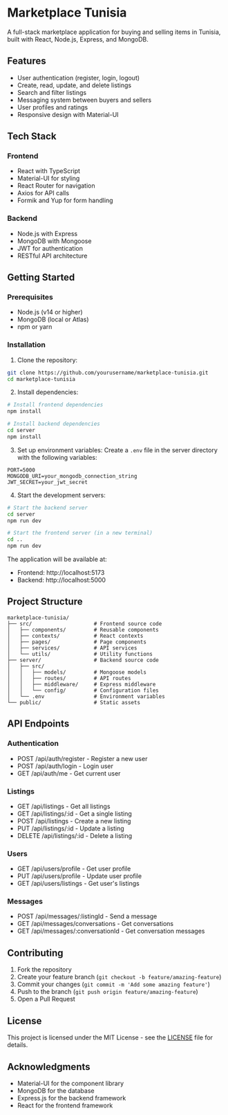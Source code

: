 # Marketplace Tunisia

A full-stack marketplace application for buying and selling items in Tunisia, built with React, Node.js, Express, and MongoDB.

## Features

- User authentication (register, login, logout)
- Create, read, update, and delete listings
- Search and filter listings
- Messaging system between buyers and sellers
- User profiles and ratings
- Responsive design with Material-UI

## Tech Stack

### Frontend
- React with TypeScript
- Material-UI for styling
- React Router for navigation
- Axios for API calls
- Formik and Yup for form handling

### Backend
- Node.js with Express
- MongoDB with Mongoose
- JWT for authentication
- RESTful API architecture

## Getting Started

### Prerequisites
- Node.js (v14 or higher)
- MongoDB (local or Atlas)
- npm or yarn

### Installation

1. Clone the repository:
```bash
git clone https://github.com/yourusername/marketplace-tunisia.git
cd marketplace-tunisia
```

2. Install dependencies:
```bash
# Install frontend dependencies
npm install

# Install backend dependencies
cd server
npm install
```

3. Set up environment variables:
Create a `.env` file in the server directory with the following variables:
```
PORT=5000
MONGODB_URI=your_mongodb_connection_string
JWT_SECRET=your_jwt_secret
```

4. Start the development servers:
```bash
# Start the backend server
cd server
npm run dev

# Start the frontend server (in a new terminal)
cd ..
npm run dev
```

The application will be available at:
- Frontend: http://localhost:5173
- Backend: http://localhost:5000

## Project Structure

```
marketplace-tunisia/
├── src/                    # Frontend source code
│   ├── components/         # Reusable components
│   ├── contexts/           # React contexts
│   ├── pages/              # Page components
│   ├── services/           # API services
│   └── utils/              # Utility functions
├── server/                 # Backend source code
│   ├── src/
│   │   ├── models/         # Mongoose models
│   │   ├── routes/         # API routes
│   │   ├── middleware/     # Express middleware
│   │   └── config/         # Configuration files
│   └── .env                # Environment variables
└── public/                 # Static assets
```

## API Endpoints

### Authentication
- POST /api/auth/register - Register a new user
- POST /api/auth/login - Login user
- GET /api/auth/me - Get current user

### Listings
- GET /api/listings - Get all listings
- GET /api/listings/:id - Get a single listing
- POST /api/listings - Create a new listing
- PUT /api/listings/:id - Update a listing
- DELETE /api/listings/:id - Delete a listing

### Users
- GET /api/users/profile - Get user profile
- PUT /api/users/profile - Update user profile
- GET /api/users/listings - Get user's listings

### Messages
- POST /api/messages/:listingId - Send a message
- GET /api/messages/conversations - Get conversations
- GET /api/messages/:conversationId - Get conversation messages

## Contributing

1. Fork the repository
2. Create your feature branch (`git checkout -b feature/amazing-feature`)
3. Commit your changes (`git commit -m 'Add some amazing feature'`)
4. Push to the branch (`git push origin feature/amazing-feature`)
5. Open a Pull Request

## License

This project is licensed under the MIT License - see the [LICENSE](LICENSE) file for details.

## Acknowledgments

- Material-UI for the component library
- MongoDB for the database
- Express.js for the backend framework
- React for the frontend framework

